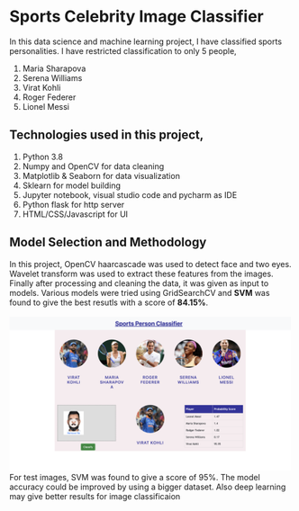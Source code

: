 # Sports Celebrity Image Classifier


In this data science and machine learning project, I have classified sports personalities. I have restricted classification to only 5 people,
1) Maria Sharapova
2) Serena Williams
3) Virat Kohli
4) Roger Federer
5) Lionel Messi

## Technologies used in this project,
1. Python 3.8
2. Numpy and OpenCV for data cleaning
3. Matplotlib & Seaborn for data visualization
4. Sklearn for model building
5. Jupyter notebook, visual studio code and pycharm as IDE
6. Python flask for http server
7. HTML/CSS/Javascript for UI

## Model Selection and Methodology

In this project, OpenCV haarcascade was used to detect face and two eyes. Wavelet transform was used to extract these features from the images. Finally after processing and cleaning the data, it was given as input to models. Various models were tried using GridSearchCV and **SVM** was found to give the best resutls with a score of **84.15%**.  
<br/>
<img src="https://github.com/bhup-dev/Sports_person_classifier/blob/main/demo.png" width="500">  
For test images, SVM was found to give a score of 95%. The model accuracy could be improved by using a bigger dataset. Also deep learning may give better results for image classificaion
